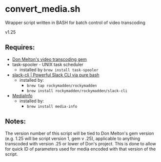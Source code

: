 # convert_media.sh

Wrapper script written in BASH for batch control of video transcoding

v1.25

## Requires:
 
* [Don Melton's video transcoding gem](https://github.com/donmelton/video_transcoding)
* task-spooler - UNIX task scheduler 
  * installed by `brew install task-spooler`
* [slack-cli | Powerful Slack CLI via pure bash](https://github.com/rockymadden/slack-cli) 
  * installed by: 
    * `brew tap rockymadden/rockymadden`
	* `brew install rockymadden/rockymadden/slack-cli`
* [MediaInfo](https://mediaarea.net)
  * installed by: 
    * `brew install media-info`
		
## Notes:

The version number of this script will be tied to Don Melton's gem version (e.g. 1.25 will be script version 1, gem v .25), applicable to anything transcoded with version .25 or lower of Don's project. This is done to allow for quick ID of parameters used for media encoded with that version of the script. 
